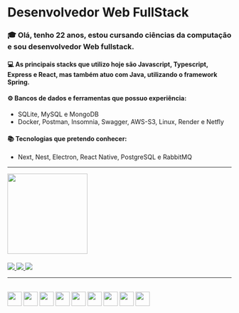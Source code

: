 
# Desenvolvedor Web FullStack

### 🎓 Olá, tenho 22 anos, estou cursando ciências da computação e sou desenvolvedor Web fullstack.

 #### 💻 As principais stacks que utilizo hoje são Javascript, Typescript, Express e React, mas também atuo com Java, utilizando o framework Spring. 
 
 #### ⚙️ Bancos de dados e ferramentas que possuo experiência:
- SQLite, MySQL e MongoDB
- Docker, Postman, Insomnia, Swagger, AWS-S3, Linux, Render e Netfly

#### 📚 Tecnologias que pretendo conhecer:
- Next, Nest, Electron, React Native, PostgreSQL e RabbitMQ

<hr>

<div>
  <a href="https://github.com/LuanC14">
  <img height="180em" src="https://github-readme-stats.vercel.app/api/top-langs/?username=LuanC14&layout=compact&langs_count=7&theme=dracula"/>
</div>
 
 ####
 <div> 
  <a href="https://www.linkedin.com/in/luan-chrystian-pimentel-santos-567666221/" target="_blank">
    <img src="https://img.shields.io/badge/-LinkedIn-%230077B5?style=for-the-badge&logo=linkedin&logoColor=white" target="_blank">
  </a>  
  <a href = "mailto:luanchr14@gmail.com">
    <img src="https://img.shields.io/badge/-Gmail-%23333?style=for-the-badge&logo=gmail&logoColor=white" target="_blank">
  </a>
  <a href="https://instagram.com/luaannp" target="_blank">
    <img src="https://img.shields.io/badge/-Instagram-%23E4405F?style=for-the-badge&logo=instagram&logoColor=white" target="_blank">
  </a>
</div>

<hr>
 
<div style="display: inline_block"><br>
<img src="https://cdn.jsdelivr.net/gh/devicons/devicon/icons/javascript/javascript-original.svg" width=32px; />
<img src="https://cdn.jsdelivr.net/gh/devicons/devicon/icons/typescript/typescript-original.svg" width=32px; />
<img src="https://cdn.jsdelivr.net/gh/devicons/devicon/icons/nodejs/nodejs-original.svg" width=32px; />
<img src="https://cdn.jsdelivr.net/gh/devicons/devicon/icons/react/react-original.svg" width=32px; />
<img src="https://cdn.jsdelivr.net/gh/devicons/devicon/icons/postgresql/postgresql-original-wordmark.svg" width=32px; />
<img src="https://cdn.jsdelivr.net/gh/devicons/devicon/icons/java/java-original.svg" width=32px;/> 
<img src="https://cdn.jsdelivr.net/gh/devicons/devicon/icons/spring/spring-original.svg" width=32px; />
<img src="https://cdn.jsdelivr.net/gh/devicons/devicon/icons/mongodb/mongodb-original.svg" width=32px; />
<img src="https://cdn.jsdelivr.net/gh/devicons/devicon/icons/docker/docker-original.svg" width=32px; /> 
</div>


